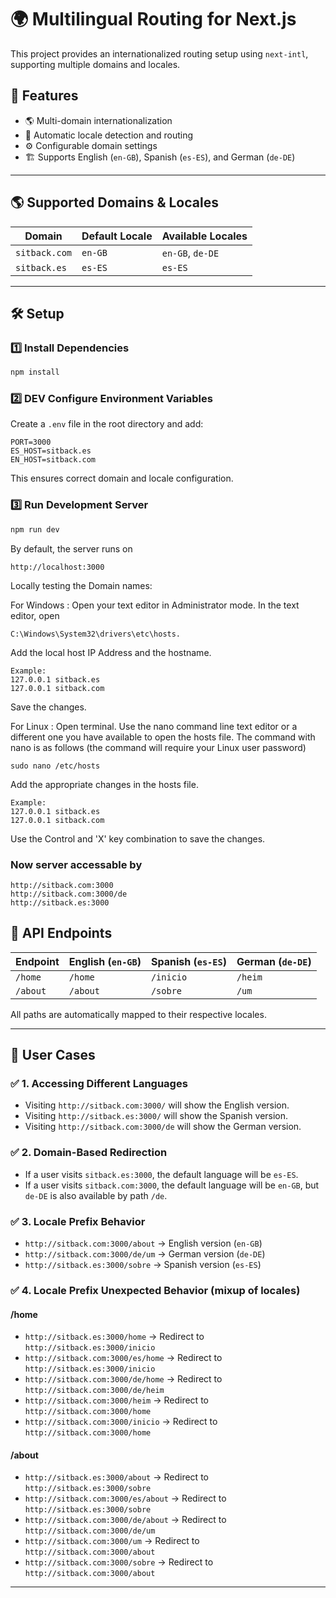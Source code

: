 # 🌍 Multilingual Routing for Next.js

This project provides an internationalized routing setup using `next-intl`, supporting multiple domains and locales.

## 🚀 Features

- 🌎 Multi-domain internationalization
- 🔄 Automatic locale detection and routing
- ⚙️ Configurable domain settings
- 🏗️ Supports English (`en-GB`), Spanish (`es-ES`), and German (`de-DE`)

---

## 🌎 Supported Domains & Locales

| Domain        | Default Locale | Available Locales |
| ------------- | -------------- | ----------------- |
| `sitback.com` | `en-GB`        | `en-GB`, `de-DE`  |
| `sitback.es`  | `es-ES`        | `es-ES`           |

---

## 🛠 Setup

### 1️⃣ Install Dependencies

```sh
npm install
```

### 2️⃣ DEV Configure Environment Variables

Create a `.env` file in the root directory and add:

```
PORT=3000
ES_HOST=sitback.es
EN_HOST=sitback.com
```

This ensures correct domain and locale configuration.

### 3️⃣ Run Development Server

```sh
npm run dev
```

By default, the server runs on

```
http://localhost:3000
```

Locally testing the Domain names:

For Windows :
Open your text editor in Administrator mode.
In the text editor, open

```
C:\Windows\System32\drivers\etc\hosts.
```

Add the local host IP Address and the hostname.

```
Example:
127.0.0.1 sitback.es
127.0.0.1 sitback.com
```

Save the changes.

For Linux :
Open terminal.
Use the nano command line text editor or a different one you have available to
open the hosts file. The command with nano is as follows (the command will
require your Linux user password)

```
sudo nano /etc/hosts
```

Add the appropriate changes in the hosts file.

```
Example:
127.0.0.1 sitback.es
127.0.0.1 sitback.com
```

Use the Control and 'X' key combination to save the changes.

### Now server accessable by

```
http://sitback.com:3000
http://sitback.com:3000/de
http://sitback.es:3000
```

## 🔗 API Endpoints

| Endpoint | English (`en-GB`) | Spanish (`es-ES`) | German (`de-DE`) |
| -------- | ----------------- | ----------------- | ---------------- |
| `/home`  | `/home`           | `/inicio`         | `/heim`          |
| `/about` | `/about`          | `/sobre`          | `/um`            |

All paths are automatically mapped to their respective locales.

---

## 📌 User Cases

### ✅ **1. Accessing Different Languages**

- Visiting `http://sitback.com:3000/` will show the English version.
- Visiting `http://sitback.es:3000/` will show the Spanish version.
- Visiting `http://sitback.com:3000/de` will show the German version.

### ✅ **2. Domain-Based Redirection**

- If a user visits `sitback.es:3000`, the default language will be `es-ES`.
- If a user visits `sitback.com:3000`, the default language will be `en-GB`, but `de-DE` is also available by path `/de`.

### ✅ **3. Locale Prefix Behavior**

- `http://sitback.com:3000/about` → English version (`en-GB`)
- `http://sitback.com:3000/de/um` → German version (`de-DE`)
- `http://sitback.es:3000/sobre` → Spanish version (`es-ES`)

### ✅ **4. Locale Prefix Unexpected Behavior (mixup of locales)**

#### /home

- `http://sitback.es:3000/home` → Redirect to `http://sitback.es:3000/inicio`
- `http://sitback.com:3000/es/home` → Redirect to `http://sitback.es:3000/inicio`
- `http://sitback.com:3000/de/home` → Redirect to `http://sitback.com:3000/de/heim`
- `http://sitback.com:3000/heim` → Redirect to `http://sitback.com:3000/home`
- `http://sitback.com:3000/inicio` → Redirect to `http://sitback.com:3000/home`

#### /about

- `http://sitback.es:3000/about` → Redirect to `http://sitback.es:3000/sobre`
- `http://sitback.com:3000/es/about` → Redirect to `http://sitback.es:3000/sobre`
- `http://sitback.com:3000/de/about` → Redirect to `http://sitback.com:3000/de/um`
- `http://sitback.com:3000/um` → Redirect to `http://sitback.com:3000/about`
- `http://sitback.com:3000/sobre` → Redirect to `http://sitback.com:3000/about`

---
